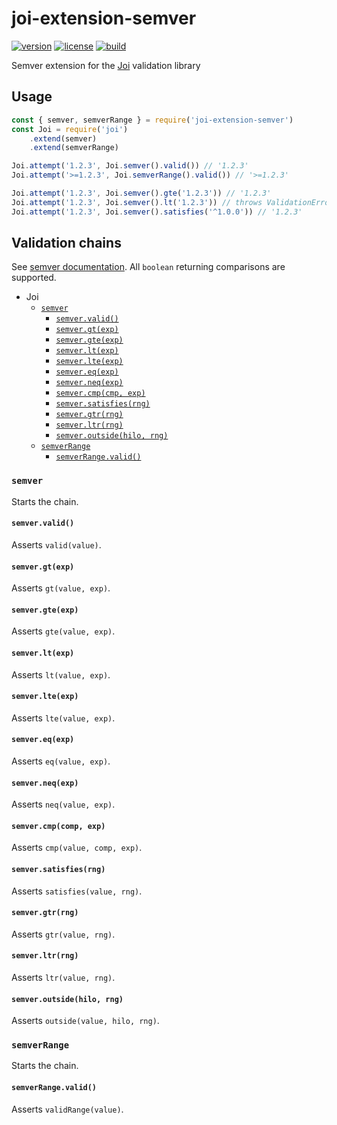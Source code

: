 # joi-extension-semver

[![version](https://img.shields.io/npm/v/joi-extension-semver)][npm]
[![license](https://img.shields.io/npm/l/joi-extension-semver)][npm]
[![build](https://travis-ci.org/dszakallas/joi-extension-semver.svg?branch=master)][build]

[npm]: https://www.npmjs.com/package/joi-extension-semver
[build]: https://travis-ci.org/dszakallas/joi-extension-semver

Semver extension for the [Joi][] validation library

[joi]: https://github.com/sideway/joi

## Usage

```js
const { semver, semverRange } = require('joi-extension-semver')
const Joi = require('joi')
    .extend(semver)
    .extend(semverRange)

Joi.attempt('1.2.3', Joi.semver().valid()) // '1.2.3'
Joi.attempt('>=1.2.3', Joi.semverRange().valid()) // '>=1.2.3'

Joi.attempt('1.2.3', Joi.semver().gte('1.2.3')) // '1.2.3'
Joi.attempt('1.2.3', Joi.semver().lt('1.2.3')) // throws ValidationError
Joi.attempt('1.2.3', Joi.semver().satisfies('^1.0.0')) // '1.2.3'
```

## Validation chains

See [semver documentation](https://www.npmjs.com/package/semver). All `boolean`
returning comparisons are supported.

- Joi
  - [`semver`](#semver)
    - [`semver.valid()`](#semvervalid)
    - [`semver.gt(exp)`](#semvergtexp)
    - [`semver.gte(exp)`](#semvergteexp)
    - [`semver.lt(exp)`](#semverltexp)
    - [`semver.lte(exp)`](#semverlteexp)
    - [`semver.eq(exp)`](#semvereqexp)
    - [`semver.neq(exp)`](#semverneqexp)
    - [`semver.cmp(cmp, exp)`](#semvercmpcmp-exp)
    - [`semver.satisfies(rng)`](#semversatisfiesrng)
    - [`semver.gtr(rng)`](#semvergtrrng)
    - [`semver.ltr(rng)`](#semverltrrng)
    - [`semver.outside(hilo, rng)`](#semveroutsidehilo-rng)
  - [`semverRange`](#semverRange)
    - [`semverRange.valid()`](#semverRangevalid)

### `semver`

Starts the chain.

#### `semver.valid()`
Asserts `valid(value)`.
#### `semver.gt(exp)`
Asserts `gt(value, exp)`.
#### `semver.gte(exp)`
Asserts `gte(value, exp)`.
#### `semver.lt(exp)`
Asserts `lt(value, exp)`.
#### `semver.lte(exp)`
Asserts `lte(value, exp)`.
#### `semver.eq(exp)`
Asserts `eq(value, exp)`.
#### `semver.neq(exp)`
Asserts `neq(value, exp)`.
#### `semver.cmp(comp, exp)`
Asserts `cmp(value, comp, exp)`.
#### `semver.satisfies(rng)`
Asserts `satisfies(value, rng)`.
#### `semver.gtr(rng)`
Asserts `gtr(value, rng)`.
#### `semver.ltr(rng)`
Asserts `ltr(value, rng)`.
#### `semver.outside(hilo, rng)`
Asserts `outside(value, hilo, rng)`.

### `semverRange`

Starts the chain.

#### `semverRange.valid()`
Asserts `validRange(value)`.
